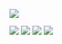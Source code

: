 ![](https://github-readme-stats.vercel.app/api/top-langs?username=inoue021231)

![](http://github-profile-summary-cards.vercel.app/api/cards/repos-per-language?username=inoue021231&theme=react)
![](http://github-profile-summary-cards.vercel.app/api/cards/most-commit-language?username=inoue021231&theme=react)
![](http://github-profile-summary-cards.vercel.app/api/cards/stats?username=inoue021231&theme=react)
![](http://github-profile-summary-cards.vercel.app/api/cards/productive-time?username=inoue021231&theme=react&utcOffset=8)
<!--
**inoue021231/inoue021231** is a ✨ _special_ ✨ repository because its `README.md` (this file) appears on your GitHub profile.

Here are some ideas to get you started:

- 🔭 I’m currently working on ...
- 🌱 I’m currently learning ...
- 👯 I’m looking to collaborate on ...
- 🤔 I’m looking for help with ...
- 💬 Ask me about ...
- 📫 How to reach me: ...
- 😄 Pronouns: ...
- ⚡ Fun fact: ...
-->

